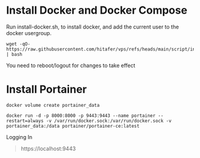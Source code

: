 # Install Docker and Docker Compose


Run install-docker.sh, to install docker, and add the current user to the docker usergroup.
```
wget -qO- https://raw.githubusercontent.com/hitafer/vps/refs/heads/main/script/install_docker.sh | bash
```
You need to reboot/logout for changes to take effect


# Install Portainer

```
docker volume create portainer_data
```
```
docker run -d -p 8000:8000 -p 9443:9443 --name portainer --restart=always -v /var/run/docker.sock:/var/run/docker.sock -v portainer_data:/data portainer/portainer-ce:latest
```


Logging In
> https://localhost:9443
